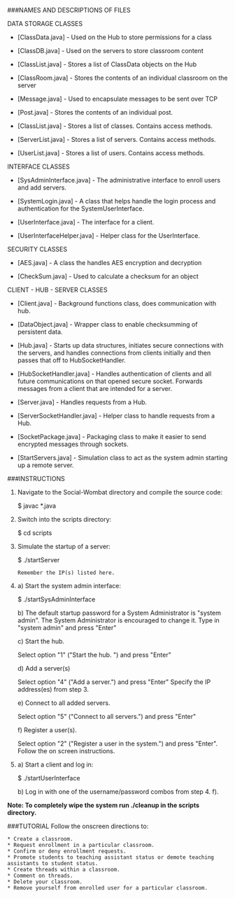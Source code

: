 ###NAMES AND DESCRIPTIONS OF FILES

DATA STORAGE CLASSES  
 
* [ClassData.java] - Used on the Hub to store permissions for a class

* [ClassDB.java] - Used on the servers to store classroom content

* [ClassList.java] - Stores a list of ClassData objects on the Hub

* [ClassRoom.java] - Stores the contents of an individual classroom on the server

* [Message.java] - Used to encapsulate messages to be sent over TCP

* [Post.java] - Stores the contents of an individual post.

* [ClassList.java] - Stores a list of classes. Contains access methods.

* [ServerList.java] - Stores a list of servers. Contains access methods.

* [UserList.java] - Stores a list of users. Contains access methods. 


INTERFACE CLASSES

* [SysAdminInterface.java] - The administrative interface to enroll users and add servers.

* [SystemLogin.java] - A class that helps handle the login process and authentication
for the SystemUserInterface.

* [UserInterface.java] - The interface for a client.

* [UserInterfaceHelper.java] - Helper class for the UserInterface.

SECURITY CLASSES

* [AES.java] - A class the handles AES encryption and decryption

* [CheckSum.java] - Used to calculate a checksum for an object


CLIENT - HUB - SERVER CLASSES 

* [Client.java] - Background functions class, does communication with hub.

* [DataObject.java] - Wrapper class to enable checksumming of persistent data.

* [Hub.java] - Starts up data structures, initiates secure connections with the 
servers, and handles connections from clients initially and then passes that off
to HubSocketHandler.

* [HubSocketHandler.java] - Handles authentication of clients and all future communications on that opened secure socket. Forwards messages from a client that are intended for a server.

* [Server.java] - Handles requests from a Hub.

* [ServerSocketHandler.java] - Helper class to handle requests from a Hub.

* [SocketPackage.java] - Packaging class to make it easier to send encrypted messages
through sockets.

* [StartServers.java] - Simulation class to act as the system admin starting up a remote server.

###INSTRUCTIONS

1. Navigate to the Social-Wombat directory and compile the source code:

    $ javac *.java
    
2. Switch into the scripts directory:

    $ cd scripts
    
3. Simulate the startup of a server:

    $ ./startServer
    
    `Remember the IP(s) listed here.`

4. a) Start the system admin interface:

    $ ./startSysAdminInterface
    
   b) The default startup password for a System Administrator is "system admin". The System Administrator is encouraged to change it. 
   Type in "system admin" and press "Enter"
   
   c) Start the hub.
   
    Select option "1" ("Start the hub. ") and press "Enter"
   
   d) Add a server(s)
   
    Select option "4" ("Add a server.") and press "Enter"
    Specify the IP address(es) from step 3.
   
   e) Connect to all added servers.
   
    Select option "5" ("Connect to all servers.") and press "Enter"
   
   f) Register a user(s).
   
    Select option "2" ("Register a user in the system.") and press "Enter".
    Follow the on screen instructions.
    
5. a) Start a client and log in: 

	$ ./startUserInterface
   
    b) Log in with one of the username/password combos from step 4. f).
   
**Note: To completely wipe the system run ./cleanup in the scripts directory.**
    
###TUTORIAL
Follow the onscreen directions to:

	* Create a classroom.
	* Request enrollment in a particular classroom.
	* Confirm or deny enrollment requests.
	* Promote students to teaching assistant status or demote teaching assistants to student status.
	* Create threads within a classroom.
	* Comment on threads.
	* Delete your classroom.
	* Remove yourself from enrolled user for a particular classroom.



